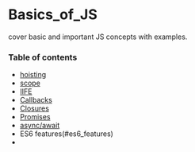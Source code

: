 # Basics_of_JS
cover basic and important JS concepts with examples.

### Table of contents 


- [hoisting](#hoisting)                                                                                  
- [scope](#scope)                                                 
- [IIFE](#IIFE)
- [Callbacks](#callbacks)
- [Closures](#closures)
- [Promises](#promises)
- [async/await](#async/await)
- ES6 features(#es6_features)
- 

